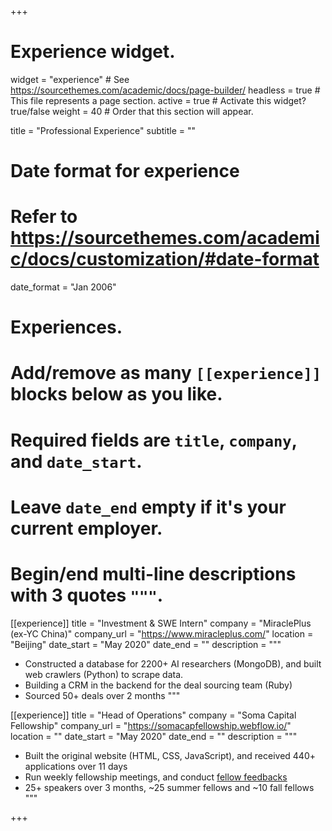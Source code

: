 +++
# Experience widget.
widget = "experience"  # See https://sourcethemes.com/academic/docs/page-builder/
headless = true  # This file represents a page section.
active = true  # Activate this widget? true/false
weight = 40  # Order that this section will appear.

title = "Professional Experience"
subtitle = ""

# Date format for experience
#   Refer to https://sourcethemes.com/academic/docs/customization/#date-format
date_format = "Jan 2006"

# Experiences.
#   Add/remove as many `[[experience]]` blocks below as you like.
#   Required fields are `title`, `company`, and `date_start`.
#   Leave `date_end` empty if it's your current employer.
#   Begin/end multi-line descriptions with 3 quotes `"""`.
[[experience]]
  title = "Investment & SWE Intern"
  company = "MiraclePlus (ex-YC China)"
  company_url = "https://www.miracleplus.com/"
  location = "Beijing"
  date_start = "May 2020"
  date_end = ""
  description = """  
  * Constructed a database for 2200+ AI researchers (MongoDB), and built web crawlers (Python) to scrape data.
  * Building a CRM in the backend for the deal sourcing team (Ruby)
  * Sourced 50+ deals over 2 months
  """

[[experience]]
  title = "Head of Operations"
  company = "Soma Capital Fellowship"
  company_url = "https://somacapfellowship.webflow.io/"
  location = ""
  date_start = "May 2020"
  date_end = ""
  description = """
  * Built the original website (HTML, CSS, JavaScript), and received 440+ applications over 11 days
  * Run weekly fellowship meetings, and conduct <a href="https://medium.com/@kexindeng2000/soma-capital-fellowship-what-we-learned-how-we-are-improving-7d6102c22254">fellow feedbacks</a>
  * 25+ speakers over 3 months, ~25 summer fellows and ~10 fall fellows
  """

+++

